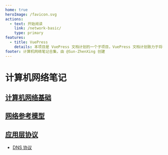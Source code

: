 ```yaml
---
home: true
heroImage: /favicon.svg
actions:
  - text: 开始阅读
    link: /network-basic/
    type: primary
features:
  - title: VuePress
    details: 本项目是 VuePress 文档计划的一个子项目，VuePress 文档计划致力于将各种自由知识提炼为更加现代化的文档。
footer: 计算机网络笔记合集，由 @Sun-ZhenXing 创建
---
```


# 计算机网络笔记

## [计算机网络基础](./network-basic/)

## [网络参考模型](./reference-model/)

## [应用层协议](./application-layer-protocol/)

- [DNS 协议](./application-layer-protocol/dns/)
